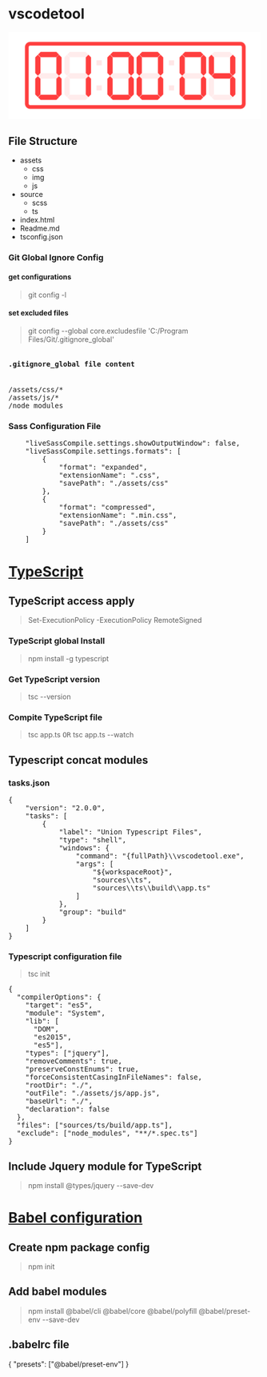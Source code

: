 # vscodetool

![Ekran görüntüsü](https://github.com/kamranAeff/vscodetool/blob/master/TypeScript/assets/img/screen.png)

## File Structure
- assets
  - css
  - img
  - js
- source
  - scss
  - ts
- index.html
- Readme.md
- tsconfig.json

### Git Global Ignore Config
#### get configurations
> git config -l

#### set excluded files
> git config --global core.excludesfile 'C:/Program Files/Git/.gitignore_global'

<pre>
<h4>.gitignore_global file content</h4>
/assets/css/*
/assets/js/*
/node_modules
</pre>


### Sass Configuration File
<pre>
    "liveSassCompile.settings.showOutputWindow": false,
    "liveSassCompile.settings.formats": [
        {
            "format": "expanded",
            "extensionName": ".css",
            "savePath": "./assets/css"
        },
        {
            "format": "compressed",
            "extensionName": ".min.css",
            "savePath": "./assets/css"
        }
    ]
</pre>



# [TypeScript](https://www.typescriptlang.org/docs/handbook/basic-types.html)

## TypeScript access apply
> Set-ExecutionPolicy -ExecutionPolicy RemoteSigned

### TypeScript global Install
> npm install -g typescript

### Get TypeScript version
> tsc --version

### Compite TypeScript file
> tsc app.ts   <kbd>OR</kbd>
> tsc app.ts  --watch

## Typescript concat modules
### tasks.json
<pre>
{
    "version": "2.0.0",
    "tasks": [
        {
            "label": "Union Typescript Files",
            "type": "shell",
            "windows": {
                "command": "{fullPath}\\vscodetool.exe",
                "args": [
                    "${workspaceRoot}",
                    "sources\\ts",
                    "sources\\ts\\build\\app.ts"
                ]
            },
            "group": "build"
        }
    ]
}
</pre>

### Typescript configuration file
> tsc init
<pre>
{
  "compilerOptions": {
    "target": "es5",
    "module": "System",
    "lib": [
      "DOM",
      "es2015",
      "es5"],
    "types": ["jquery"],
    "removeComments": true,
    "preserveConstEnums": true,
    "forceConsistentCasingInFileNames": false,
    "rootDir": "./",
    "outFile": "./assets/js/app.js",
    "baseUrl": "./",    
    "declaration": false
  },
  "files": ["sources/ts/build/app.ts"],
  "exclude": ["node_modules", "**/*.spec.ts"]
}
</pre> 

## Include Jquery module for TypeScript
> npm install @types/jquery --save-dev



# [Babel configuration](https://babeljs.io/setup#installation)

## Create npm package config
> npm init

## Add babel modules
> npm install @babel/cli @babel/core @babel/polyfill @babel/preset-env --save-dev

## .babelrc file
{
  "presets": ["@babel/preset-env"]
}
